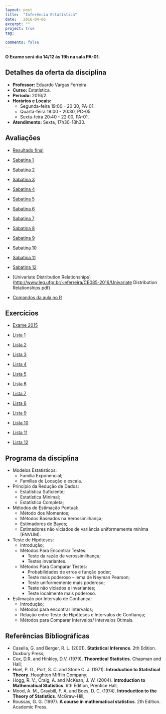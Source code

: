 ```yaml
---
layout: post
title:  "Inferência Estatística"
date:   2016-04-06
excerpt: "" 
project: true
tag:

comments: false
---
```


**O Exame será dia 14/12 às 19h na sala PA-01.**

## Detalhes da oferta da disciplina

  * **Professor:** Eduardo Vargas Ferreira
  * **Curso:** Estatística.
  * **Período:** 2016/2.
  * **Horários e Locais:**
     * Segunda-feira 19:00 - 20:30, PA-01.
     * Quarta-feira 19:00 - 20:30, PC-05.
     * Sexta-feira 20:40 - 22:00, PA-01.
  * **Atendimento:** Sexta, 17h30-18h30.


## Avaliações 

* [Resultado final](http://www.leg.ufpr.br/~eferreira/CE085-2016/Media_Final.pdf)

* [Sabatina 1](http://www.leg.ufpr.br/~eferreira/CE085-2016/Sabatina1.pdf)

* [Sabatina 2](http://www.leg.ufpr.br/~eferreira/CE085-2016/Sabatina2.pdf)

* [Sabatina 3](http://www.leg.ufpr.br/~eferreira/CE085-2016/Sabatina3.pdf)

* [Sabatina 4](http://www.leg.ufpr.br/~eferreira/CE085-2016/Sabatina4.pdf)

* [Sabatina 5](http://www.leg.ufpr.br/~eferreira/CE085-2016/Sabatina5.pdf)

* [Sabatina 6](http://www.leg.ufpr.br/~eferreira/CE085-2016/Sabatina6.pdf)

* [Sabatina 7](http://www.leg.ufpr.br/~eferreira/CE085-2016/Sabatina7.pdf)

* [Sabatina 8](http://www.leg.ufpr.br/~eferreira/CE085-2016/Sabatina8.pdf)

* [Sabatina 9](http://www.leg.ufpr.br/~eferreira/CE085-2016/Sabatina9.pdf)

* [Sabatina 10](http://www.leg.ufpr.br/~eferreira/CE085-2016/Sabatina10.pdf)

* [Sabatina 11](http://www.leg.ufpr.br/~eferreira/CE085-2016/Sabatina11.pdf)

* [Sabatina 12](http://www.leg.ufpr.br/~eferreira/CE085-2016/Sabatina12.pdf)


* [Univariate Distribution Relationships](http://www.leg.ufpr.br/~eferreira/CE085-2016/Univariate Distribution Relationships.pdf)

* [Comandos da aula no R](http://www.leg.ufpr.br/~eferreira/CE085-2016/Comandos_R.R)

## Exercícios

* [Exame 2015](http://www.leg.ufpr.br/~eferreira/CE085-2016/exame_inf.pdf)

* [Lista 1](http://www.leg.ufpr.br/~eferreira/CE085-2016/Lista1.pdf)

* [Lista 2](http://www.leg.ufpr.br/~eferreira/CE085-2016/Lista2.pdf) 

* [Lista 3](http://www.leg.ufpr.br/~eferreira/CE085-2016/Lista3.pdf) 

* [Lista 4](http://www.leg.ufpr.br/~eferreira/CE085-2016/Lista4.pdf) 

* [Lista 5](http://www.leg.ufpr.br/~eferreira/CE085-2016/Lista5.pdf) 

* [Lista 6](http://www.leg.ufpr.br/~eferreira/CE085-2016/Lista6.pdf) 

* [Lista 7](http://www.leg.ufpr.br/~eferreira/CE085-2016/Lista7.pdf) 

* [Lista 8](http://www.leg.ufpr.br/~eferreira/CE085-2016/Lista8.pdf) 

* [Lista 9](http://www.leg.ufpr.br/~eferreira/CE085-2016/Lista9.pdf) 

* [Lista 10](http://www.leg.ufpr.br/~eferreira/CE085-2016/Lista10.pdf) 

* [Lista 11](http://www.leg.ufpr.br/~eferreira/CE085-2016/Lista11.pdf) 

* [Lista 12](http://www.leg.ufpr.br/~eferreira/CE085-2016/Lista12.pdf) 


## Programa da disciplina

   - Modelos Estatísticos:
       * Família Exponencial;
       * Famílias de Locação e escala.
   - Princípio da Redução de Dados:
        * Estatística Suficiente;
        * Estatística Minimal;
        * Estatística Completa;    
   - Métodos de Estimação Pontual:
        * Método dos Momentos;
        * Métodos Baseados na Verossimilhança;
        * Estimadores de Bayes;
        * Estimadores não viciados de variância uniformemente mínima (ENVUM).
   - Teste de Hipóteses:
        * Introdução;
        * Métodos Para Encontrar Testes:
           * Teste da razão de verossimilhança;
           * Testes invariantes.
        * Métodos Para Comparar Testes:
           * Probabilidades de erros e função poder;
           * Teste mais poderoso – lema de Neyman Pearson;
           * Teste uniformemente mais poderoso;
           * Teste não viciados e invariantes;
           * Teste localmente mais poderoso.
   - Estimação por Intervalo de Confiança:
        * Introdução;
        * Métodos para encontrar Intervalos;
        * Relação entre Teste de Hipóteses e Intervalos de Confiança;
        * Métodos para Comparar Intervalos/ Intervalos Otimais.

## Referências Bibliográficas

* Casella, G. and Berger, R. L. (2001). **Statistical Inference**. 2th Edition. Duxbury Press;
* Cox, D.R. and Hinkley, D.V. (1979). **Theoretical Statistics**. Chapman and Hall;
* Hoel, P. G., Port, S. C. and Stone C. J. (1971). **Introduction to Statistical Theory**. Houghton Mifflin Company;
* Hogg, R. V., Craig, A. and McKean, J. W. (2004). **Introduction to Mathematical Statistics**. 6th Edition, Prentice Hall;
* Mood, A. M., Graybill, F. A. and Boes, D. C. (1974). **Introduction to the Theory of Statistics**. McGraw-Hill;
* Roussas, G. G. (1997). **A course in mathematical statistics**. 2th Edition. Academic Press.




